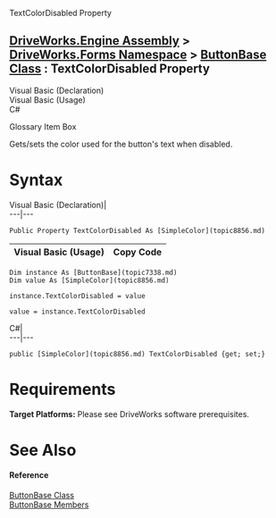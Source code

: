 TextColorDisabled Property   
  
[DriveWorks.Engine Assembly](topic2156.md) > [DriveWorks.Forms Namespace](topic7266.md) > [ButtonBase Class](topic7338.md) : TextColorDisabled Property  
---  
  
Visual Basic (Declaration)    
Visual Basic (Usage)    
C# 

Glossary Item Box

Gets/sets the color used for the button's text when disabled. 

# Syntax

Visual Basic (Declaration)|   
---|---  
      
    
    Public Property TextColorDisabled As [SimpleColor](topic8856.md)  
  
Visual Basic (Usage)| Copy Code  
---|---  
      
    
    Dim instance As [ButtonBase](topic7338.md)
    Dim value As [SimpleColor](topic8856.md)
     
    instance.TextColorDisabled = value
     
    value = instance.TextColorDisabled  
  
C#|   
---|---  
      
    
    public [SimpleColor](topic8856.md) TextColorDisabled {get; set;}  
  
# Requirements

**Target Platforms:** Please see DriveWorks software prerequisites.

# See Also

#### Reference

[ButtonBase Class](topic7338.md)   
[ButtonBase Members](topic7339.md)



